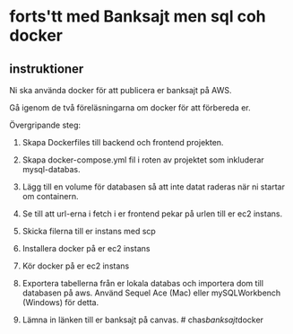 # forts'tt med Banksajt men sql coh docker

## instruktioner

Ni ska använda docker för att publicera er banksajt på AWS.

Gå igenom de två föreläsningarna om docker för att förbereda er.

Övergripande steg:

1. Skapa Dockerfiles till backend och frontend projekten.
2. Skapa docker-compose.yml fil i roten av projektet som inkluderar mysql-databas.
3. Lägg till en volume för databasen så att inte datat raderas när ni startar om containern.

4. Se till att url-erna i fetch i er frontend pekar på urlen till er ec2 instans.
5. Skicka filerna till er instans med scp

6. Installera docker på er ec2 instans

7. Kör docker på er ec2 instans

8. Exportera tabellerna från er lokala databas och importera dom till databasen på aws.
   Använd Sequel Ace (Mac) eller mySQLWorkbench (Windows) för detta.

9. Lämna in länken till er banksajt på canvas.
#   c h a s _ b a n k s a j t _ d o c k e r  
 